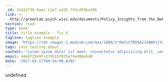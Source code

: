 ```yaml
---
_id: 3a242730-0aac-11e7-a2d5-7d3cd59ba36b
link: >-
  http://greenlab.psych.wisc.edu/documents/Policy_Insights_from_the_Behavioral_and_Brain_Sciences-2015-Green-101-10.pdf
section: read
type: book
title: title example - fix 6
tagline: tagline example
image: 'https://cdn-images-1.medium.com/max/1600/1*KmTsU7RD5A2JxN8KtjVZ9w.png'
tags: test testing about
content: "Lorem ipsum dolor sit amet, consectetur adipisicing elit, sed do eiusmod\r\ntempor incididunt ut labore et dolore magna aliqua. Ut enim ad minim veniam,\r\nquis nostrud exercitation ullamco laboris nisi ut aliquip ex ea commodo\r\nconsequat. Duis aute irure dolor in reprehenderit in voluptate velit esse\r\ncillum dolore eu fugiat nulla pariatur. Excepteur sint occaecat cupidatat non\r\nproident, sunt in culpa qui officia deserunt mollit anim id est laborum."
email: 44e8f2569fcd795157035e74ed86ebd8
date: '2017-03-17T00:54:08.838Z'
---
```

undefined
